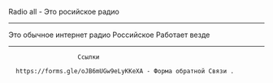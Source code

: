 
Radio all - Это росийское радио 
_______________________________________________________________
Это обычное интернет радио Российское Работает везде 

_______________________________________________________________
                       Ссылки 

      https://forms.gle/oJB6mUGw9eLyKKeXA - Форма обратной Связи .
